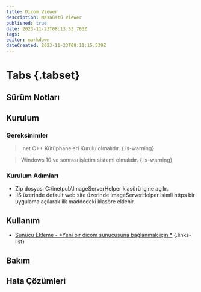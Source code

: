 ```yaml
---
title: Dicom Viewer 
description: Masaüstü Viewer
published: true
date: 2023-11-23T08:13:53.763Z
tags: 
editor: markdown
dateCreated: 2023-11-23T08:11:15.539Z
---
```


# Tabs {.tabset}
## Sürüm Notları

## Kurulum

### Gereksinimler

> .net C++ Kütüphaneleri Kurulu olmalıdır.
{.is-warning}

> Windows 10 ve sonrası işletim sistemi olmalıdır.
{.is-warning}

### Kurulum Adımları

- Zip dosyası C:\inetpub\ImageServerHelper klasörü içine açılır.
- IIS üzerinde default web site üzerinde ImageServerHelper isimli https bir uygulama açılarak ilk maddedeki klasöre eklenir.

## Kullanım
- [Sunucu Ekleme - *Yeni bir dicom sunucusuna bağlanmak için *](/DicomViewer/T001)
{.links-list}
## Bakım
## Hata Çözümleri



